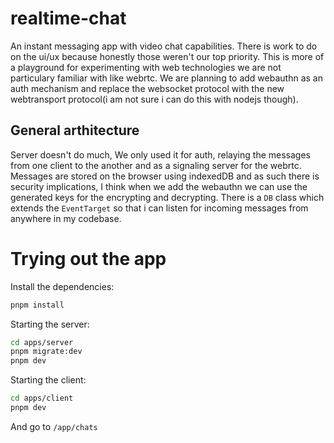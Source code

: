 # realtime-chat
An instant messaging app with video chat capabilities. There is work to do on the ui/ux because honestly those weren't our top priority. This is more of a playground
for experimenting with web technologies we are not particulary familiar with like webrtc.
We are planning to add webauthn as an auth mechanism and replace the websocket protocol with the new webtransport protocol(i am not sure i can do this with nodejs though).

## General arthitecture
Server doesn't do much, We only used it for auth, relaying the messages from one client to the another and as a signaling server for the webrtc.
Messages are stored on the browser using indexedDB and as such there is security implications, I think when we add the webauthn we can use the generated keys for the
encrypting and decrypting. 
There is a `DB` class which extends the `EventTarget` so that i can listen for incoming messages from anywhere in my codebase.

# Trying out the app
Install the dependencies:
```bash
pnpm install
```
Starting the server:
```bash
cd apps/server
pnpm migrate:dev
pnpm dev
```
Starting the client:
```bash
cd apps/client
pnpm dev
```
And go to `/app/chats`
